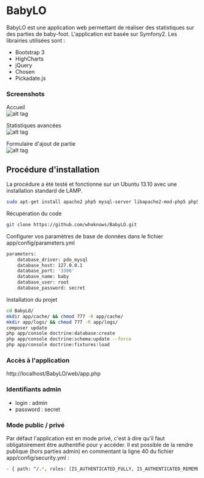 # BabyLO

BabyLO est une application web permettant de réaliser des statistiques sur des parties de baby-foot.
L'application est basée sur Symfony2.
Les librairies utilisées sont :
- Bootstrap 3
- HighCharts
- jQuery
- Chosen
- Pickadate.js

### Screenshots

Accueil  
![alt tag](http://i.imgur.com/W1fjD1il.png)

Statistiques avancées  
![alt tag](http://i.imgur.com/Ya76QHHl.png)

Formulaire d'ajout de partie  
![alt tag](http://i.imgur.com/Io23umVl.png)

## Procédure d'installation

La procédure a été testé et fonctionne sur un Ubuntu 13.10 avec une installation standard de LAMP.

```bash
sudo apt-get install apache2 php5 mysql-server libapache2-mod-php5 php5-mysql
```

Récupération du code
```bash
git clone https://github.com/whoknows/BabyLO.git
```

Configurer vos paramètres de base de données dans le fichier app/config/parameters.yml

```bash
parameters:
    database_driver: pdo_mysql
    database_host: 127.0.0.1
    database_port: '3306'
    database_name: baby
    database_user: root
    database_password: secret
```

Installation du projet
```bash
cd BabyLO/
mkdir app/cache/ && chmod 777 -R app/cache/
mkdir app/logs/ && chmod 777 -R app/logs/
composer update
php app/console doctrine:database:create
php app/console doctrine:schema:update --force
php app/console doctrine:fixtures:load
```

### Accès à l'application

http://localhost/BabyLO/web/app.php

### Identifiants admin

- login : admin
- password : secret

### Mode public / privé

Par défaut l'application est en mode privé, c'est à dire qu'il faut obligatoirement être authentifié pour y accéder.
Il est possible de la rendre publique (hors parties admin) en commentant la ligne 40 du fichier app/config/security.yml :

```bash
- { path: ^/.*, roles: [IS_AUTHENTICATED_FULLY, IS_AUTHENTICATED_REMEMBERED] }
```